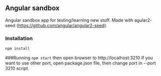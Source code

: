 ## Angular sandbox
Angular sandbox app for testing/learning new stuff. Made with agular2-seed (https://github.com/angular/angular2-seed).

### Installation
```npm install```

###Running
```npm start```
then open browser to http://localhost:3210 If you want to use other port, open package.json file, then change port in --port 3210 script.